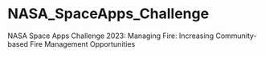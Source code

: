 # NASA_SpaceApps_Challenge
NASA Space Apps Challenge 2023: Managing Fire: Increasing Community-based Fire Management Opportunities
